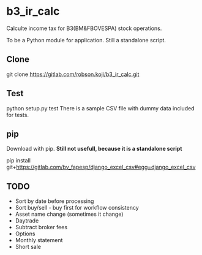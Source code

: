 # b3_ir_calc
Calculte income tax for B3(BM&FBOVESPA) stock operations. 

To be a Python module for application. Still a standalone script.


## Clone
git clone https://gitlab.com/robson.koji/b3_ir_calc.git

## Test
python setup.py test
There is a sample CSV file with dummy data included for tests.


## pip
Download with pip. **Still not usefull, because it is a standalone script** 

pip install git+https://gitlab.com/bv_fapesp/django_excel_csv#egg=django_excel_csv

## TODO
* Sort by date before processing
* Sort buy/sell - buy first for workflow consistency
* Asset name change (sometimes it change)
* Daytrade
* Subtract broker fees
* Options
* Monthly statement
* Short sale